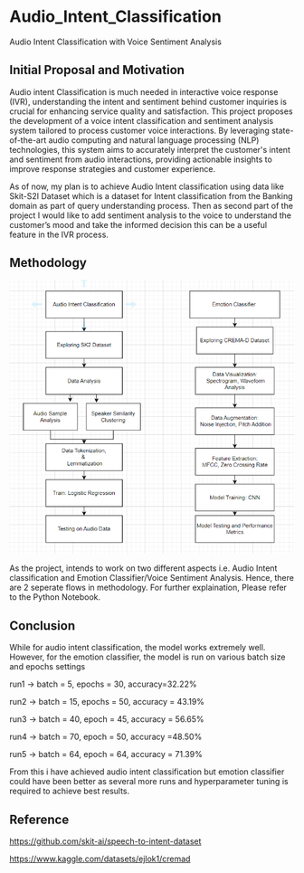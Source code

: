 # Audio_Intent_Classification
Audio Intent Classification with Voice Sentiment Analysis

## Initial Proposal and Motivation

Audio intent Classification is much needed in interactive voice response (IVR), understanding the intent and sentiment behind customer inquiries is crucial for enhancing service quality and satisfaction. This project proposes the development of a voice intent classification and sentiment analysis system tailored to process customer voice interactions. By leveraging state-of-the-art audio computing and natural language processing (NLP) technologies, this system aims to accurately interpret the customer's intent and sentiment from audio interactions, providing actionable insights to improve response strategies and customer experience.

As of now, my plan is to achieve Audio Intent classification using data like Skit-S2I Dataset which is a dataset for Intent classification from the Banking domain as part of query understanding process. Then as second part of the project I would like to add sentiment analysis to the voice to understand the customer’s mood and take the informed decision this can be a useful feature in the IVR process.

## Methodology 
![Methodology](https://github.com/ChandanaGiridhar/Audio_intent_Emotion_classification/blob/main/Methodology.png)

As the project, intends to work on two different aspects i.e. Audio Intent classification and Emotion Classifier/Voice Sentiment Analysis. Hence, there are 2 seperate flows in methodology. For further explaination, Please refer to the Python Notebook. 

## Conclusion
While for audio intent classification, the model works extremely well. However, for the emotion classifier, the model is run on various batch size and epochs settings

run1 -> batch = 5, epochs = 30, accuracy=32.22%

run2 -> batch = 15, epochs = 50, accuracy = 43.19%

run3 -> batch = 40, epoch = 45, accuracy = 56.65%

run4 -> batch = 70, epoch = 50, accuracy =48.50%

run5 -> batch = 64, epoch = 64, accuracy = 71.39%

From this i have achieved audio intent classification but emotion classifier could have been better as several more runs and hyperparameter tuning is required to achieve best results.

## Reference 

https://github.com/skit-ai/speech-to-intent-dataset

https://www.kaggle.com/datasets/ejlok1/cremad
